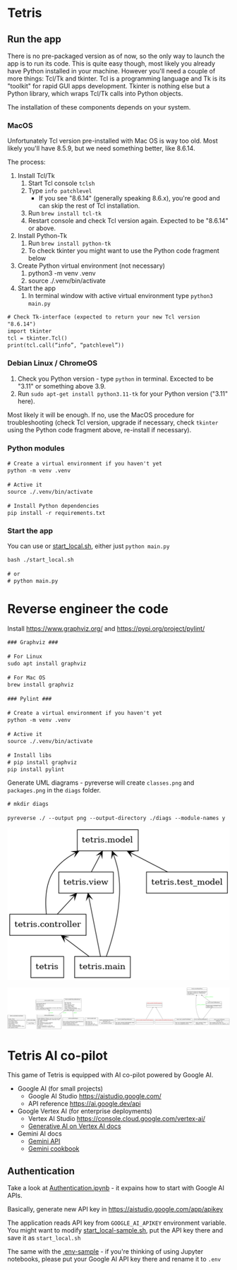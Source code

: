 # Tetris

## Run the app

There is no pre-packaged version as of now, so the only way to launch the app is to run its code. This is quite easy though, most likely you already have Python installed in your machine. However you'll need a couple of more things: Tcl/Tk and tkinter. Tcl is a programming language and Tk is its "toolkit" for rapid GUI apps development. Tkinter is nothing else but a Python library, which wraps Tcl/Tk calls into Python objects.

The installation of these components depends on your system. 

### MacOS

Unfortunately Tcl version pre-installed with Mac OS is way too old. Most likely you'll have 8.5.9, but we need something better, like 8.6.14.

The process:

1. Install Tcl/Tk
    1. Start Tcl console `tclsh`
    2. Type `info patchlevel`
        * If you see "8.6.14" (generally speaking 8.6.x), you're good and can skip the rest of Tcl installation.
    3. Run `brew install tcl-tk`
    4. Restart console and check Tcl version again. Expected to be "8.6.14" or above.
2. Install Python-Tk
    1. Run `brew install python-tk`
    2. To check tkinter you might want to use the Python code fragment below
3. Create Python virtual environment (not necessary)
    1. python3 -m venv .venv
    2. source ./.venv/bin/activate
4. Start the app
    1. In terminal window with active virtual environment type `python3 main.py`

```
# Check Tk-interface (expected to return your new Tcl version "8.6.14")
import tkinter
tcl = tkinter.Tcl()
print(tcl.call(“info”, “patchlevel”))
```

### Debian Linux / ChromeOS

1. Check you Python version - type `python` in terminal. Excected to be "3.11" or something above 3.9.
2. Run `sudo apt-get install python3.11-tk` for your Python version ("3.11" here).

Most likely it will be enough. If no, use the MacOS procedure for troubleshooting (check Tcl version, upgrade if necessary, check `tkinter` using the Python code fragment above, re-install if necessary).

### Python modules

```
# Create a virtual environment if you haven't yet
python -m venv .venv

# Active it
source ./.venv/bin/activate

# Install Python dependencies
pip install -r requirements.txt
```

### Start the app

You can use or [start_local.sh](./start_local.sh), either just `python main.py`

```
bash ./start_local.sh

# or
# python main.py
```

# Reverse engineer the code

Install https://www.graphviz.org/ and https://pypi.org/project/pylint/

```
### Graphviz ###

# For Linux
sudo apt install graphviz

# For Mac OS
brew install graphviz

### Pylint ###

# Create a virtual environment if you haven't yet
python -m venv .venv

# Active it
source ./.venv/bin/activate

# Install libs
# pip install graphviz
pip install pylint
```

Generate UML diagrams - pyreverse will create `classes.png` and `packages.png` in the `diags` folder.

```
# mkdir diags

pyreverse ./ --output png --output-directory ./diags --module-names y
```

![Tetris packages](./diags/packages.png)

![Tetris classes](./diags/classes.png)

# Tetris AI co-pilot

This game of Tetris is equipped with AI co-pilot powered by Google AI.

* Google AI (for small projects)
    * Google AI Studio https://aistudio.google.com/
    * API reference https://ai.google.dev/api
* Google Vertex AI (for enterprise deployments)
    * Vertex AI Studio https://console.cloud.google.com/vertex-ai/
    * [Generative AI on Vertex AI docs](https://cloud.google.com/vertex-ai/generative-ai/docs/start/quickstarts/quickstart-multimodal?hl=en)
* Gemini AI docs
    * [Gemini API](https://ai.google.dev/gemini-api/docs)
    * [Gemini cookbook](https://github.com/google-gemini/cookbook)

## Authentication

Take a look at [Authentication.ipynb](https://github.com/google-gemini/cookbook/blob/main/quickstarts/Authentication.ipynb) - it expains how to start with Google AI APIs.

Basically, generate new API key in https://aistudio.google.com/app/apikey

The application reads API key from `GOOGLE_AI_APIKEY` environment variable. You might want to modify [start_local-sample.sh](./start_local-sample.sh), put the API key there and save it as `start_local.sh`

The same with the [.env-sample](./.env-sample) - if you're thinking of using Jupyter notebooks, please put your Google AI API key there and rename it to `.env`
